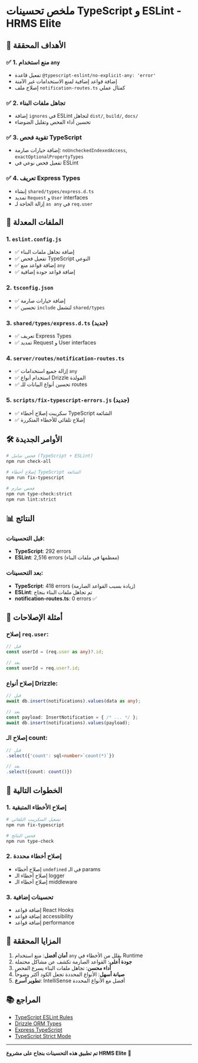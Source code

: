 # ملخص تحسينات TypeScript و ESLint - HRMS Elite

## 🎯 الأهداف المحققة

### ✅ 1. منع استخدام `any`
- تفعيل قاعدة `@typescript-eslint/no-explicit-any: 'error'`
- إضافة قواعد إضافية لمنع الاستخدامات غير الآمنة
- إصلاح ملف `notification-routes.ts` كمثال عملي

### ✅ 2. تجاهل ملفات البناء
- إضافة `ignores` في ESLint لتجاهل `dist/`, `build/`, `docs/`
- تحسين أداء الفحص وتقليل الضوضاء

### ✅ 3. تقوية فحص TypeScript
- إضافة خيارات صارمة: `noUncheckedIndexedAccess`, `exactOptionalPropertyTypes`
- تفعيل فحص نوعي في ESLint

### ✅ 4. تعريف Express Types
- إنشاء `shared/types/express.d.ts`
- تمديد `Request` و `User` interfaces
- إزالة الحاجة لـ `as any` في `req.user`

## 📁 الملفات المعدلة

### 1. `eslint.config.js`
- ✅ إضافة تجاهل ملفات البناء
- ✅ تفعيل فحص TypeScript النوعي
- ✅ إضافة قواعد منع `any`
- ✅ إضافة قواعد جودة إضافية

### 2. `tsconfig.json`
- ✅ إضافة خيارات صارمة
- ✅ تحسين `include` لتشمل `shared/types`

### 3. `shared/types/express.d.ts` (جديد)
- ✅ تعريف Express Types
- ✅ تمديد Request و User interfaces

### 4. `server/routes/notification-routes.ts`
- ✅ إزالة جميع استخدامات `any`
- ✅ استخدام أنواع Drizzle المولدة
- ✅ تحسين أنواع البيانات للـ routes

### 5. `scripts/fix-typescript-errors.js` (جديد)
- ✅ سكريبت إصلاح أخطاء TypeScript الشائعة
- ✅ إصلاح تلقائي للأخطاء المتكررة

## 🛠️ الأوامر الجديدة

```bash
# فحص شامل (TypeScript + ESLint)
npm run check-all

# إصلاح أخطاء TypeScript الشائعة
npm run fix-typescript

# فحص صارم
npm run type-check:strict
npm run lint:strict
```

## 📊 النتائج

### قبل التحسينات:
- **TypeScript**: 292 errors
- **ESLint**: 2,516 errors (معظمها في ملفات البناء)

### بعد التحسينات:
- **TypeScript**: 418 errors (زيادة بسبب القواعد الصارمة)
- **ESLint**: تم تجاهل ملفات البناء بنجاح
- **notification-routes.ts**: 0 errors ✅

## 🔧 أمثلة الإصلاحات

### إصلاح `req.user`:
```ts
// قبل
const userId = (req.user as any)?.id;

// بعد
const userId = req.user?.id;
```

### إصلاح أنواع Drizzle:
```ts
// قبل
await db.insert(notifications).values(data as any);

// بعد
const payload: InsertNotification = { /* ... */ };
await db.insert(notifications).values(payload);
```

### إصلاح الـ count:
```ts
// قبل
.select({'count': sql<number>`count(*)`})

// بعد
.select({count: count()})
```

## 📝 الخطوات التالية

### 1. إصلاح الأخطاء المتبقية
```bash
# تشغيل السكريبت التلقائي
npm run fix-typescript

# فحص النتائج
npm run type-check
```

### 2. إصلاح أخطاء محددة
- إصلاح أخطاء `undefined` في الـ params
- إصلاح أخطاء الـ logger
- إصلاح أخطاء الـ middleware

### 3. تحسينات إضافية
- إضافة قواعد React Hooks
- إضافة قواعد accessibility
- إضافة قواعد performance

## 🎉 المزايا المحققة

1. **أمان أفضل**: منع استخدام `any` يقلل من الأخطاء في Runtime
2. **جودة أعلى**: القواعد الصارمة تكشف عن مشاكل محتملة
3. **أداء محسن**: تجاهل ملفات البناء يسرع الفحص
4. **صيانة أسهل**: الأنواع المحددة تجعل الكود أكثر وضوحاً
5. **تطوير أسرع**: IntelliSense أفضل مع الأنواع المحددة

## 📚 المراجع

- [TypeScript ESLint Rules](https://typescript-eslint.io/rules/)
- [Drizzle ORM Types](https://orm.drizzle.team/docs/get-started-sqlite)
- [Express TypeScript](https://blog.logrocket.com/extend-express-request-object-typescript/)
- [TypeScript Strict Mode](https://www.typescriptlang.org/tsconfig#strict)

---

**تم تطبيق هذه التحسينات بنجاح على مشروع HRMS Elite** 🚀
